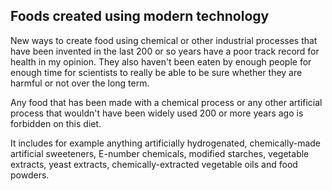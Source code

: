 <a name="preparation"></a>
## Foods created using modern technology

New ways to create food using chemical or other industrial processes that have been invented in the last 200 or so years have a poor track record for health in my opinion. They also haven't been eaten by enough people for enough time for scientists to really be able to be sure whether they are harmful or not over the long term.

Any food that has been made with a chemical process or any other artificial process that wouldn't have been widely used 200 or more years ago is forbidden on this diet. 

It includes for example anything artificially hydrogenated, chemically-made artificial sweeteners, E-number chemicals, modified starches, vegetable extracts, yeast extracts, chemically-extracted vegetable oils and food powders.